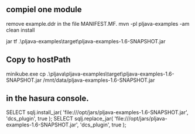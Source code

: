 ## compiel one module

remove example.ddr in the file MANIFEST.MF.
mvn -pl pljava-examples -am clean install

jar tf .\pljava-examples\target\pljava-examples-1.6-SNAPSHOT.jar

## Copy to hostPath

minikube.exe cp .\pljava\pljava-examples\target\pljava-examples-1.6-SNAPSHOT.jar /mnt/data/pljava-examples-1.6-SNAPSHOT.jar

## in the hasura console.

SELECT sqlj.install_jar( 'file:///opt/jars/pljava-examples-1.6-SNAPSHOT.jar', 'dcs_plugin', true );
SELECT sqlj.replace_jar( 'file:///opt/jars/pljava-examples-1.6-SNAPSHOT.jar', 'dcs_plugin', true );